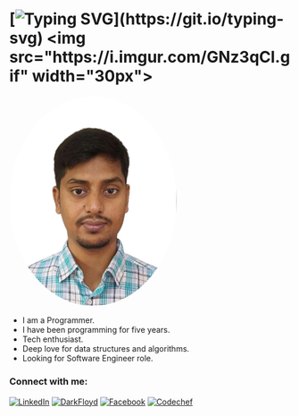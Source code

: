 
# [![Typing SVG](https://readme-typing-svg.herokuapp.com?font=consolas&color=%234DF79A&height=30&lines=Hello+there%2C+I'm+Naeem!)](https://git.io/typing-svg) <img src="https://i.imgur.com/GNz3qCl.gif" width="30px">

<img src="Assets/Naeem.jpg" alt="Avatar" style="width:300px; border-radius:50%">

- I am a Programmer.
- I have been programming for five years.
- Tech enthusiast.
- Deep love for data structures and algorithms.
- Looking for Software Engineer role. 
<h3 align="left">Connect with me:</h3>
<p align="left">
<a href="https://www.linkedin.com/in/naeem4265/" target="blank"><img align="center" src="https://raw.githubusercontent.com/rahuldkjain/github-profile-readme-generator/master/src/images/icons/Social/linked-in-alt.svg" alt="LinkedIn" height="30" width="40" /></a>
<a href="https://codeforces.com/profile/naeem4265" target="blank"><img align="center" src="https://raw.githubusercontent.com/rahuldkjain/github-profile-readme-generator/master/src/images/icons/Social/codeforces.svg" alt="DarkFloyd" height="30" width="40" /></a>
<a href="https://www.facebook.com/naeem4265" target="blank"><img align="center" src="https://raw.githubusercontent.com/rahuldkjain/github-profile-readme-generator/master/src/images/icons/Social/facebook.svg" alt="Facebook" height="30" width="40" /></a>
<a href="https://www.codechef.com/users/naeem4265" target="blank"><img align="center" src="Assets/" alt="Codechef" height="30" width="40" /></a>
</p>
